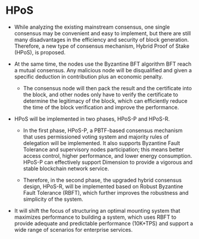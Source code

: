 # HPoS 

- While analyzing the existing mainstream consensus, one single consensus may be convenient and easy to implement, but there are still many disadvantages in the efficiency and security of block generation. Therefore, a new type of consensus mechanism, Hybrid Proof of Stake (HPoS), is proposed.


- At the same time, the nodes use the Byzantine BFT algorithm BFT reach a mutual consensus. Any malicious node will be disqualified and given a specific deduction in contribution plus an economic penalty.
  - The consensus node will then pack the result and the certificate into the block, and other nodes only have to verify the certificate to determine the legitimacy of the block, which can efficiently reduce the time of the block verification and improve the performance. 

- HPoS will be implemented in two phases, HPoS-P and HPoS-R.

  - In the first phase, HPoS-P, a PBTF-based consensus mechanism that uses permissioned voting system and majority rules of delegation will be implemented. It also supports Byzantine Fault Tolerance and supervisory nodes participation; this means better access control, higher performance, and lower energy consumption. HPoS-P can effectively support Dimension to provide a vigorous and stable blockchain network service.

  - Therefore, in the second phase, the upgraded hybrid consensus design, HPoS-R, will be implemented based on Robust Byzantine Fault Tolerance (RBFT), which further improves the robustness and simplicity of the system. 

- It will shift the focus of structuring an optimal mounting system that maximizes performance to building a system, which uses RBFT to provide adequate and predictable performance (10K+TPS) and support a wide range of scenarios for enterprise services. 

